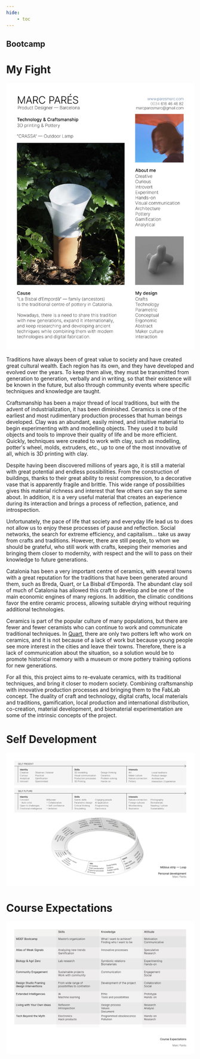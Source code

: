 ```yaml
---
hide:
    - toc
---
```


## Bootcamp

# My Fight

![](../images/MarcPares_MyFight.jpg)

Traditions have always been of great value to society and have created great cultural wealth. Each region has its own, and they have developed and evolved over the years. To keep them alive, they must be transmitted from generation to generation, verbally and in writing, so that their existence will be known in the future, but also through community events where specific techniques and knowledge are taught.

Craftsmanship has been a major thread of local traditions, but with the advent of industrialization, it has been diminished. Ceramics is one of the earliest and most rudimentary production processes that human beings developed. Clay was an abundant, easily mined, and intuitive material to begin experimenting with and modelling objects. They used it to build objects and tools to improve their quality of life and be more efficient. Quickly, techniques were created to work with clay, such as modelling, potter's wheel, molds, extruders, etc., up to one of the most innovative of all, which is 3D printing with clay.

Despite having been discovered millions of years ago, it is still a material with great potential and endless possibilities. From the construction of buildings, thanks to their great ability to resist compression, to a decorative vase that is apparently fragile and brittle. This wide range of possibilities gives this material richness and interest that few others can say the same about. In addition, it is a very useful material that creates an experience during its interaction and brings a process of reflection, patience, and introspection.

Unfortunately, the pace of life that society and everyday life lead us to does not allow us to enjoy these processes of pause and reflection. Social networks, the search for extreme efficiency, and capitalism... take us away from crafts and traditions. However, there are still people, to whom we should be grateful, who still work with crafts, keeping their memories and bringing them closer to modernity, with respect and the will to pass on their knowledge to future generations.

Catalonia has been a very important centre of ceramics, with several towns with a great reputation for the traditions that have been generated around them, such as Breda, Quart, or La Bisbal d'Empordà. The abundant clay soil of much of Catalonia has allowed this craft to develop and be one of the main economic engines of many regions. In addition, the climatic conditions favor the entire ceramic process, allowing suitable drying without requiring additional technologies.

Ceramics is part of the popular culture of many populations, but there are fewer and fewer ceramists who can continue to work and communicate traditional techniques. In [Quart](https://www.ccma.cat/tv3/alacarta/telenoticies-comarques/els-terrissers-de-quart-reclamen-mes-proteccio-de-lofici-que-te-una-tradicio-centenaria/video/6176718/), there are only two potters left who work on ceramics, and it is not because of a lack of work but because young people see more interest in the cities and leave their towns. Therefore, there is a lack of communication about the situation, so a solution would be to promote historical memory with a museum or more pottery training options for new generations.

For all this, this project aims to re-evaluate ceramics, with its traditional techniques, and bring it closer to modern society. Combining craftsmanship with innovative production processes and bringing them to the FabLab concept. The duality of craft and technology, digital crafts, local materials and traditions, gamification, local production and international distribution, co-creation, material development, and biomaterial experimentation are some of the intrinsic concepts of the project.



# Self Development

![](../images/MarcPares_SelfDevelop.jpg)


# Course Expectations

![](../images/MarcPares_CourseExpectations.jpg)
